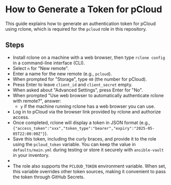 # How to Generate a Token for pCloud

This guide explains how to generate an authentication token for pCloud using rclone, which is required for the `pcloud` role in this repository.

## Steps

- Install rclone on a machine with a web browser, then type `rclone config` in a command-line interface (CLI).
- Select `n` for "New remote".
- Enter a name for the new remote (e.g., `pcloud`).
- When prompted for "Storage", type `40` (the number for pCloud).
- Press Enter to leave `client_id` and `client_secret` empty.
- When asked about "Advanced Settings", press Enter for "No".
- When prompted "Use web browser to automatically authenticate rclone with remote?", answer:
  - `y` if the machine running rclone has a web browser you can use.
- Log in to pCloud via the browser link provided by rclone and authorize access.
- Once completed, rclone will display a token in JSON format (e.g., `{"access_token":"xxx","token_type":"bearer","expiry":"2025-05-05T22:00:00Z"}`).
- Save this token, including the curly braces, and provide it to the role using the `pcloud_token` variable. You can keep the value in `defaults/main.yml` during testing or store it securely with `ansible-vault` in your inventory.
-
- The role also supports the `PCLOUD_TOKEN` environment variable. When set, this variable overrides other token sources, making it convenient to pass the token through GitHub Secrets.
